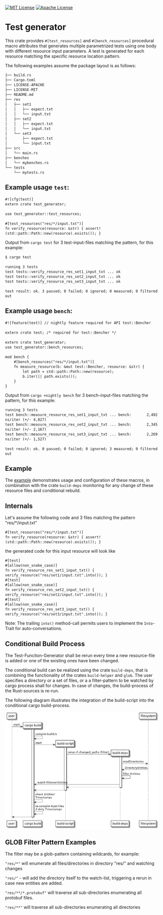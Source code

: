 [![MIT License](http://img.shields.io/badge/license-MIT-blue.svg)](https://github.com/frehberg/test-generator/blob/master/LICENSE-MIT)
[![Apache License](http://img.shields.io/badge/license-Apache-blue.svg)](https://github.com/frehberg/test-generator/blob/master/LICENSE-APACHE)
# Test generator

This crate provides `#[test_resources]` and `#[bench_resources]` procedural macro attributes
that generates multiple parametrized tests using one body with different resource input parameters.
A test is generated for each resource matching the specific resource location pattern.

The following examples assume the package layout is as follows:

```
├── build.rs
├── Cargo.toml
├── LICENSE-APACHE
├── LICENSE-MIT
├── README.md
├── res
│   ├── set1
│   │   ├── expect.txt
│   │   └── input.txt
│   ├── set2
│   │   ├── expect.txt
│   │   └── input.txt
│   └── set3
│       ├── expect.txt
│       └── input.txt
├── src
│   └── main.rs
├── benches
│   └── mybenches.rs
└── tests
    └── mytests.rs
```

## Example usage `test`:

 ```
 #![cfg(test)]
 extern crate test_generator;

 use test_generator::test_resources;

 #[test_resources("res/*/input.txt")]
 fn verify_resource(resource: &str) { assert!(std::path::Path::new(resource).exists()); }
 ```

 Output from `cargo test` for 3 test-input-files matching the pattern, for this example:

 ```
 $ cargo test

 running 3 tests
 test tests::verify_resource_res_set1_input_txt ... ok
 test tests::verify_resource_res_set2_input_txt ... ok
 test tests::verify_resource_res_set3_input_txt ... ok

 test result: ok. 3 passed; 0 failed; 0 ignored; 0 measured; 0 filtered out
 ```
 ## Example usage `bench`:

 ```
 #![feature(test)] // nightly feature required for API test::Bencher

 extern crate test; /* required for test::Bencher */

 extern crate test_generator;
 use test_generator::bench_resources;

 mod bench {
     #[bench_resources("res/*/input.txt")]
     fn measure_resource(b: &mut test::Bencher, resource: &str) {
         let path = std::path::Path::new(resource);
         b.iter(|| path.exists());
     }
 }
 ```
 Output from `cargo +nightly bench` for 3 bench-input-files matching the pattern, for this example:

 ```
 running 3 tests
 test bench::measure_resource_res_set1_input_txt ... bench:       2,492 ns/iter (+/- 4,027)
 test bench::measure_resource_res_set2_input_txt ... bench:       2,345 ns/iter (+/- 2,167)
 test bench::measure_resource_res_set3_input_txt ... bench:       2,269 ns/iter (+/- 1,527)

 test result: ok. 0 passed; 0 failed; 0 ignored; 3 measured; 0 filtered out
 ```

## Example
 The [example](https://github.com/frehberg/test-generator/tree/master/example) demonstrates usage
 and configuration of these macros, in combination with the crate
 `build-deps` monitoring for any change of these resource files and conditional rebuild.

## Internals
 Let's assume the following code and 3 files matching the pattern "res/*/input.txt"
 ```
 #[test_resources("res/*/input.txt")]
 fn verify_resource(resource: &str) { assert!(std::path::Path::new(resource).exists()); }
 ```
 the generated code for this input resource will look like
 ```
 #[test]
 #[allow(non_snake_case)]
 fn verify_resource_res_set1_input_txt() { verify_resource("res/set1/input.txt".into()); }
 #[test]
 #[allow(non_snake_case)]
 fn verify_resource_res_set2_input_txt() { verify_resource("res/set2/input.txt".into()); }
 #[test]
 #[allow(non_snake_case)]
 fn verify_resource_res_set3_input_txt() { verify_resource("res/set3/input.txt".into()); }
 ```
 Note: The trailing `into()` method-call permits users to implement the `Into`-Trait for auto-conversations.


## Conditional Build Process

The Test-Funciton-Generator shall be rerun every time a new resource-file is added or one of the existing ones have been changed.

The conditional build can be realized using the crate `build-deps`, that is combining the functionality of the
crates `build-helper` and `glob`. The user specifies a directory or a set of files, or a  a filter-pattern to be watched by 
cargo process shall for changes. In case of changes, the build-process of the Rust-sources is re-run.

The following diagram illustrates the integration of the build-script into the conditional cargo build-process.

![ <Diagram - Build Script Intregration> ](docs/build-script-sequence.png)


## GLOB Filter Pattern Examples

The filter may be a glob-pattern containing wildcards, for example:

`"res/*"`  will enumerate all files/directories in directory "res/" and watching changes

`"res/"` - will add the directory itself to the watch-list, triggering a rerun in case new entities are added.

`"res/**/*.protobuf"` will traverse all sub-directories enumerating all protobuf files.

`"res/**"` will traverse all sub-directories enumerating all directories

